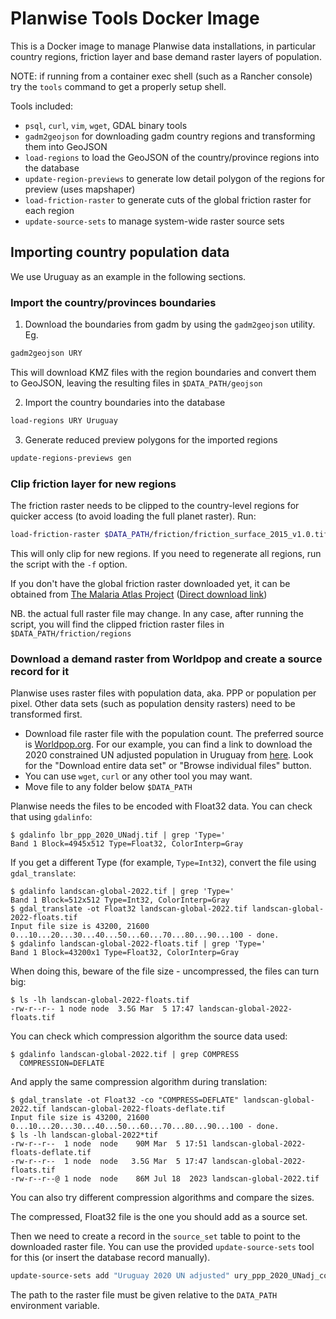 # Planwise Tools Docker Image

This is a Docker image to manage Planwise data installations, in particular country regions, friction layer and base demand raster layers of population.

NOTE: if running from a container exec shell (such as a Rancher console) try the `tools` command to get a properly setup shell.

Tools included:
- `psql`, `curl`, `vim`, `wget`, GDAL binary tools
- `gadm2geojson` for downloading gadm country regions and transforming them into GeoJSON
- `load-regions` to load the GeoJSON of the country/province regions into the database
- `update-region-previews` to generate low detail polygon of the regions for preview (uses mapshaper)
- `load-friction-raster` to generate cuts of the global friction raster for each region
- `update-source-sets` to manage system-wide raster source sets


## Importing country population data

We use Uruguay as an example in the following sections.

### Import the country/provinces boundaries

1. Download the boundaries from gadm by using the `gadm2geojson` utility. Eg.
  ```sh
  gadm2geojson URY
  ```
  This will download KMZ files with the region boundaries and convert them to
  GeoJSON, leaving the resulting files in `$DATA_PATH/geojson`

2. Import the country boundaries into the database
  ```sh
  load-regions URY Uruguay
  ```

3. Generate reduced preview polygons for the imported regions
  ```sh
  update-regions-previews gen
  ```

### Clip friction layer for new regions

The friction raster needs to be clipped to the country-level regions for quicker
access (to avoid loading the full planet raster). Run:

```sh
load-friction-raster $DATA_PATH/friction/friction_surface_2015_v1.0.tif
```

This will only clip for new regions. If you need to regenerate all regions, run
the script with the `-f` option.

If you don't have the global friction raster downloaded yet, it can be obtained
from [The Malaria Atlas Project](https://malariaatlas.org/research-project/accessibility_to_cities/) 
([Direct download link](https://malariaatlas.org/geoserver/ows?service=CSW&version=2.0.1&request=DirectDownload&ResourceId=Explorer:2015_friction_surface_v1_Decompressed))

NB. the actual full raster file may change. In any case, after running the
script, you will find the clipped friction raster files in
`$DATA_PATH/friction/regions`

### Download a demand raster from Worldpop and create a source record for it

Planwise uses raster files with population data, aka. PPP or population per
pixel. Other data sets (such as population density rasters) need to be
transformed first.

* Download file raster file with the population count. The preferred source is 
  [Worldpop.org](https://hub.worldpop.org/project/categories?id=3). For our
  example, you can find a link to download the 2020 constrained UN adjusted
  population in Uruguay from
  [here](https://hub.worldpop.org/geodata/summary?id=50091). Look for the
  "Download entire data set" or "Browse individual files" button.
* You can use `wget`, `curl` or any other tool you may want.
* Move file to any folder below `$DATA_PATH`

Planwise needs the files to be encoded with Float32 data. You can check that using `gdalinfo`:

```
$ gdalinfo lbr_ppp_2020_UNadj.tif | grep 'Type='
Band 1 Block=4945x512 Type=Float32, ColorInterp=Gray
```

If you get a different Type (for example, `Type=Int32`), convert the file using `gdal_translate`:

```
$ gdalinfo landscan-global-2022.tif | grep 'Type='
Band 1 Block=512x512 Type=Int32, ColorInterp=Gray
$ gdal_translate -ot Float32 landscan-global-2022.tif landscan-global-2022-floats.tif
Input file size is 43200, 21600
0...10...20...30...40...50...60...70...80...90...100 - done.
$ gdalinfo landscan-global-2022-floats.tif | grep 'Type='
Band 1 Block=43200x1 Type=Float32, ColorInterp=Gray
```

When doing this, beware of the file size - uncompressed, the files can turn big:

```
$ ls -lh landscan-global-2022-floats.tif
-rw-r--r-- 1 node node  3.5G Mar  5 17:47 landscan-global-2022-floats.tif
```

You can check which compression algorithm the source data used:

```
$ gdalinfo landscan-global-2022.tif | grep COMPRESS
  COMPRESSION=DEFLATE
```

And apply the same compression algorithm during translation:

```
$ gdal_translate -ot Float32 -co "COMPRESS=DEFLATE" landscan-global-2022.tif landscan-global-2022-floats-deflate.tif
Input file size is 43200, 21600
0...10...20...30...40...50...60...70...80...90...100 - done.
$ ls -lh landscan-global-2022*tif
-rw-r--r--  1 node  node    90M Mar  5 17:51 landscan-global-2022-floats-deflate.tif
-rw-r--r--  1 node  node   3.5G Mar  5 17:47 landscan-global-2022-floats.tif
-rw-r--r--@ 1 node  node    86M Jul 18  2023 landscan-global-2022.tif
```

You can also try different compression algorithms and compare the sizes.

The compressed, Float32 file is the one you should add as a source set.

Then we need to create a record in the `source_set` table to point to the
downloaded raster file. You can use the provided `update-source-sets` tool for
this (or insert the database record manually).

```sh
update-source-sets add "Uruguay 2020 UN adjusted" ury_ppp_2020_UNadj_constrained.tif
```

The path to the raster file must be given relative to the `DATA_PATH`
environment variable.
